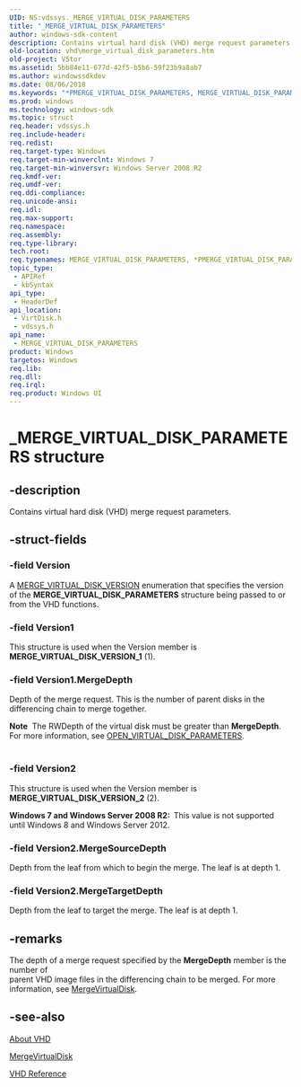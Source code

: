 ```yaml
---
UID: NS:vdssys._MERGE_VIRTUAL_DISK_PARAMETERS
title: "_MERGE_VIRTUAL_DISK_PARAMETERS"
author: windows-sdk-content
description: Contains virtual hard disk (VHD) merge request parameters.
old-location: vhd\merge_virtual_disk_parameters.htm
old-project: VStor
ms.assetid: 5bb84e11-677d-42f5-b5b6-59f23b9a8ab7
ms.author: windowssdkdev
ms.date: 08/06/2018
ms.keywords: "*PMERGE_VIRTUAL_DISK_PARAMETERS, MERGE_VIRTUAL_DISK_PARAMETERS, MERGE_VIRTUAL_DISK_PARAMETERS structure [VHD], PMERGE_VIRTUAL_DISK_PARAMETERS, PMERGE_VIRTUAL_DISK_PARAMETERS structure pointer [VHD], _MERGE_VIRTUAL_DISK_PARAMETERS, vdssys/MERGE_VIRTUAL_DISK_PARAMETERS, vdssys/PMERGE_VIRTUAL_DISK_PARAMETERS, vhd.merge_virtual_disk_parameters, virtdisk/MERGE_VIRTUAL_DISK_PARAMETERS, virtdisk/PMERGE_VIRTUAL_DISK_PARAMETERS"
ms.prod: windows
ms.technology: windows-sdk
ms.topic: struct
req.header: vdssys.h
req.include-header: 
req.redist: 
req.target-type: Windows
req.target-min-winverclnt: Windows 7
req.target-min-winversvr: Windows Server 2008 R2
req.kmdf-ver: 
req.umdf-ver: 
req.ddi-compliance: 
req.unicode-ansi: 
req.idl: 
req.max-support: 
req.namespace: 
req.assembly: 
req.type-library: 
tech.root: 
req.typenames: MERGE_VIRTUAL_DISK_PARAMETERS, *PMERGE_VIRTUAL_DISK_PARAMETERS
topic_type:
 - APIRef
 - kbSyntax
api_type:
 - HeaderDef
api_location:
 - VirtDisk.h
 - vdssys.h
api_name:
 - MERGE_VIRTUAL_DISK_PARAMETERS
product: Windows
targetos: Windows
req.lib: 
req.dll: 
req.irql: 
req.product: Windows UI
---
```


# _MERGE_VIRTUAL_DISK_PARAMETERS structure


## -description


Contains virtual hard disk (VHD) merge request parameters.


## -struct-fields




### -field Version

A <a href="https://msdn.microsoft.com/1f542a51-d314-4add-a389-d450785b0a73">MERGE_VIRTUAL_DISK_VERSION</a> enumeration 
      that specifies the version of the 
      <b>MERGE_VIRTUAL_DISK_PARAMETERS</b> structure 
      being passed to or from the VHD functions.


### -field Version1

This structure is used when the Version member is <b>MERGE_VIRTUAL_DISK_VERSION_1</b> 
       (1).


### -field Version1.MergeDepth

Depth of the merge request. This is the number of parent disks in the differencing chain to merge 
         together.

<div class="alert"><b>Note</b>  The RWDepth of the virtual disk must be greater than <b>MergeDepth</b>. For more 
         information, see 
         <a href="https://msdn.microsoft.com/ad67bc3e-a0fe-4198-9307-819577abef7f">OPEN_VIRTUAL_DISK_PARAMETERS</a>.</div>
<div> </div>

### -field Version2

This structure is used when the Version member is <b>MERGE_VIRTUAL_DISK_VERSION_2</b> 
        (2).

<b>Windows 7 and Windows Server 2008 R2:  </b>This value is not supported until Windows 8 and Windows Server 2012.


### -field Version2.MergeSourceDepth

Depth from the leaf from which to begin the merge.  The leaf is at depth 1.


### -field Version2.MergeTargetDepth

Depth from  the leaf to target the merge.  The leaf is at depth 1.


## -remarks



The depth of a merge request specified by the <b>MergeDepth</b> member is the number of  
    parent VHD image files in the differencing chain to be merged.  For more information, see 
    <a href="https://msdn.microsoft.com/9a9068d1-2f81-42a2-a3b2-6030a24a4445">MergeVirtualDisk</a>.




## -see-also




<a href="https://msdn.microsoft.com/c9531c07-ad55-42b6-8685-7f55a47e8485">About VHD</a>



<a href="https://msdn.microsoft.com/9a9068d1-2f81-42a2-a3b2-6030a24a4445">MergeVirtualDisk</a>



<a href="https://msdn.microsoft.com/3b5d0da0-2b23-4b7c-b007-ed3fe030926c">VHD Reference</a>
 

 

